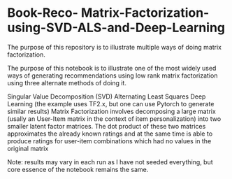 # Book-Reco- Matrix-Factorization-using-SVD-ALS-and-Deep-Learning
The purpose of this repository is to illustrate multiple ways of doing matrix factorization.

The purpose of this notebook is to illustrate one of the most widely used ways of generating recommendations using low rank matrix factorization using three alternate methods of doing it.

Singular Value Decomposition (SVD)
Alternating Least Squares
Deep Learning (the example uses TF2.x, but one can use Pytorch to generate similar results)
Matrix Factorization involves decomposing a large matrix (usally an User-Item matrix in the context of item personalization) into two smaller latent factor matrices. The dot product of these two matrices approximates the already known ratings and at the same time is able to produce ratings for user-item combinations which had no values in the original matrix

Note: results may vary in each run as I have not seeded everything, but core essence of the notebook remains the same.
